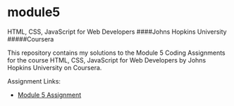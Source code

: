 # module5
HTML, CSS, JavaScript for Web Developers ####Johns Hopkins University #####Coursera

This repository contains my solutions to the Module 5 Coding Assignments for the course HTML, CSS, JavaScript for Web Developers by Johns Hopkins University on Coursera.

Assignment Links:
- [Module 5 Assignment](http://bit.ly/1UWgPJ1) 


